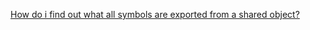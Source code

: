 [How do i find out what all symbols are exported from a shared object?](https://stackoverflow.com/questions/1237575/how-do-i-find-out-what-all-symbols-are-exported-from-a-shared-object)
